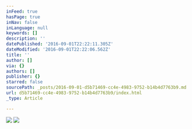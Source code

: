 ```yaml
---
inFeed: true
hasPage: true
inNav: false
inLanguage: null
keywords: []
description: ''
datePublished: '2016-09-01T22:22:11.305Z'
dateModified: '2016-09-01T22:22:06.562Z'
title: ''
author: []
via: {}
authors: []
publisher: {}
starred: false
sourcePath: _posts/2016-09-01-d5b71469-cc4e-4983-9752-b14b4d7763b9.md
url: d5b71469-cc4e-4983-9752-b14b4d7763b9/index.html
_type: Article

---
```

![](https://the-grid-user-content.s3-us-west-2.amazonaws.com/efa42d59-ab45-47c3-a0e3-1ad3050d31f0.jpg)
![](https://the-grid-user-content.s3-us-west-2.amazonaws.com/406c2358-5f68-4ee7-a1d5-15d471800806.jpg)